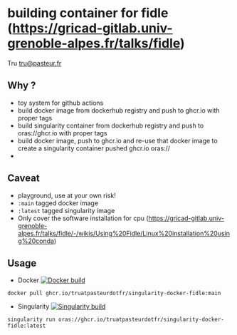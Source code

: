 # building container for fidle (https://gricad-gitlab.univ-grenoble-alpes.fr/talks/fidle)

Tru <tru@pasteur.fr>

## Why ?
- toy system for github actions
- build docker image from dockerhub registry and push to ghcr.io with proper tags
- build singularity container from dockerhub registry and push to oras://ghcr.io with proper tags 
- build docker image, push to ghcr.io and re-use that docker image to create a singularity container pushed ghcr.io oras://
- 
## Caveat
- playground, use at your own risk!
- `:main` tagged docker image
- `:latest` tagged singularity image
- Only cover the software installation for cpu (https://gricad-gitlab.univ-grenoble-alpes.fr/talks/fidle/-/wikis/Using%20Fidle/Linux%20installation%20using%20conda)

## Usage
- Docker [![Docker build](https://github.com/truatpasteurdotfr/singularity-docker-fidle/actions/workflows/docker-publish.yml/badge.svg)](https://github.com/truatpasteurdotfr/singularity-docker-fidle/actions/workflows/docker-publish.yml)
```
docker pull ghcr.io/truatpasteurdotfr/singularity-docker-fidle:main
```

- Singularity [![Singularity build](https://github.com/truatpasteurdotfr/singularity-docker-fidle/actions/workflows/singularity-publish.yml/badge.svg)](https://github.com/truatpasteurdotfr/singularity-docker-fidle/actions/workflows/singularity-publish.yml)
```
singularity run oras://ghcr.io/truatpasteurdotfr/singularity-docker-fidle:latest
```
